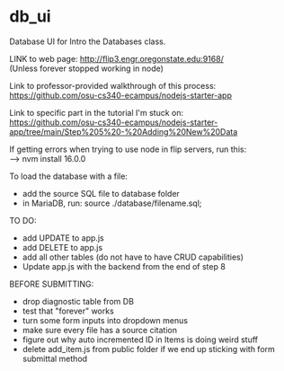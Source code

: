 # db_ui

Database UI for Intro the Databases class. 

LINK to web page: http://flip3.engr.oregonstate.edu:9168/ <br>
(Unless forever stopped working in node)

Link to professor-provided walkthrough of this process: <br>
https://github.com/osu-cs340-ecampus/nodejs-starter-app 

Link to specific part in the tutorial I'm stuck on: <br>
https://github.com/osu-cs340-ecampus/nodejs-starter-app/tree/main/Step%205%20-%20Adding%20New%20Data 

If getting errors when trying to use node in flip servers, run this: <br>
 --> nvm install 16.0.0 

To load the database with a file: <br>
 - add the source SQL file to database folder <br>
 - in MariaDB, run: source ./database/filename.sql;


TO DO: <br>
- add UPDATE to app.js <br>
- add DELETE to app.js<br>
- add all other tables (do not have to have CRUD capabilities)<br>
- Update app.js with the backend from the end of step 8

BEFORE SUBMITTING: <br>
- drop diagnostic table from DB <br>
- test that "forever" works <br>
- turn some form inputs into dropdown menus <br>
- make sure every file has a source citation <br>
- figure out why auto incremented ID in Items is doing weird stuff <br>
- delete add_item.js from public folder if we end up sticking with form submittal method <br>
